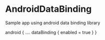 # AndroidDataBinding
Sample app using android data binding library

android {
    ....
    dataBinding {
        enabled = true
    }
}
